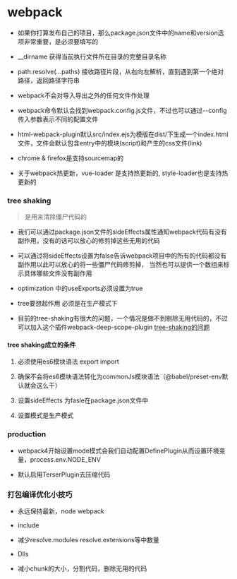 # webpack

* 如果你打算发布自己的项目，那么package.json文件中的name和version选项非常重要，是必须要填写的

* __dirname 获得当前执行文件所在目录的完整目录名称

* path.resolve(...paths) 接收路径片段，从右向左解析，直到遇到第一个绝对路径，返回路径字符串

* webpack不会对导入导出之外的任何文件作处理

* webpack命令默认会找到webpack.config.js文件，不过也可以通过--config 传入参数表示不同的配置文件

* html-webpack-plugin默认src/index.ejs为模版在dist/下生成一个index.html文件，文件会默认包含entry中的模块(script)和产生的css文件(link)

* chrome & firefox是支持sourcemap的

* 关于webpack热更新，vue-loader 是支持热更新的, style-loader也是支持热更新的

### tree shaking

> 是用来清除僵尸代码的

* 我们可以通过package.json文件的sideEffects属性通知webpack代码有没有副作用，没有的话可以放心的修剪掉这些无用的代码

* 可以通过将sideEffects设置为false告诉webpack项目中的所有的代码都没有副作用以此可以放心的将一些僵尸代码修剪掉， 当然也可以提供一个数组来标示具体哪些文件没有副作用

* optimization 中的useExports必须设置为true

* tree要想起作用 必须是在生产模式下

* 目前的tree-shaking有很大的问题，一个情况是做不到剔除无用代码的，不过可以加入这个插件webpack-deep-scope-plugin [tree-shaking的问题](https://juejin.im/post/5b8ce49df265da438151b468)

#### tree shaking成立的条件

1. 必须使用es6模块语法 export import

2. 确保不会将es6模块语法转化为commonJs模块语法（@babel/preset-env默认就会这么干）

3. 设置sideEffects 为fasle在package.json文件中

4. 设置模式是生产模式


### production

* webpack4开始设置mode模式会我们自动配置DefinePlugin从而设置环境变量，process.env.NODE_ENV

* 默认启用TerserPlugin去压缩代码

### 打包编译优化小技巧

* 永远保持最新，node webpack

* include

* 减少resolve.modules resolve.extensions等中数量

* Dlls

* 减小chunk的大小，分割代码，删除无用的代码